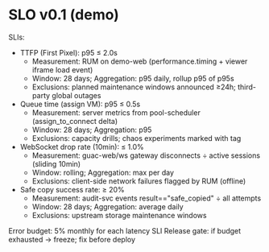 # SLO v0.1 (demo)
SLIs:
- TTFP (First Pixel): p95 ≤ 2.0s
  - Measurement: RUM on demo-web (performance.timing + viewer iframe load event)
  - Window: 28 days; Aggregation: p95 daily, rollup p95 of p95s
  - Exclusions: planned maintenance windows announced ≥24h; third-party global outages
- Queue time (assign VM): p95 ≤ 0.5s
  - Measurement: server metrics from pool-scheduler (assign_to_connect delta)
  - Window: 28 days; Aggregation: p95
  - Exclusions: capacity drills; chaos experiments marked with tag
- WebSocket drop rate (10min): ≤ 1.0%
  - Measurement: guac-web/ws gateway disconnects ÷ active sessions (sliding 10min)
  - Window: rolling; Aggregation: max per day
  - Exclusions: client-side network failures flagged by RUM (offline)
- Safe copy success rate: ≥ 20%
  - Measurement: audit-svc events result=="safe_copied" ÷ all attempts
  - Window: 28 days; Aggregation: average daily
  - Exclusions: upstream storage maintenance windows

Error budget: 5% monthly for each latency SLI
Release gate: if budget exhausted → freeze; fix before deploy
